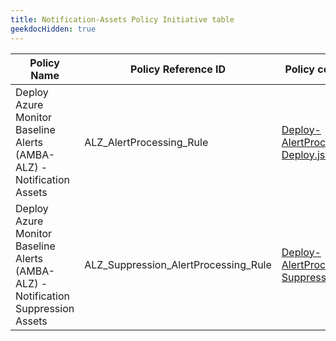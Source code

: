 ```yaml
---
title: Notification-Assets Policy Initiative table
geekdocHidden: true
---
```


| Policy Name | Policy Reference ID | Policy code (JSON) | Default policy effect |
| ------------ | ------------------- | ------------------ | --------------------- |
| Deploy Azure Monitor Baseline Alerts (AMBA-ALZ) - Notification Assets | ALZ_AlertProcessing_Rule | [Deploy-AlertProcessingRule-Deploy.json](../../../../services/AlertsManagement/actionRules/Deploy-AlertProcessingRule-Deploy.json) | deployIfNotExists |
| Deploy Azure Monitor Baseline Alerts (AMBA-ALZ) - Notification Suppression Assets | ALZ_Suppression_AlertProcessing_Rule | [Deploy-AlertProcessingRule-Suppression.json](../../../../services/AlertsManagement/actionRules/Deploy-AlertProcessingRule-Suppression.json) | deployIfNotExists |
